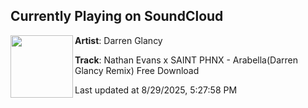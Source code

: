 ## Currently Playing on SoundCloud

[<img align="left" width="100" src="https://i1.sndcdn.com/artworks-gW8n8YyuNYZKyC1A-8pCPkw-t500x500.png">](https://soundcloud.com/darren-glancy-213424437/nathan-evans-x-saint-phnx-arabelladarren-glancy-remix-free-download)

**Artist**: Darren Glancy 

**Track**: Nathan Evans x SAINT PHNX - Arabella(Darren Glancy Remix) Free Download

Last updated at 8/29/2025, 5:27:58 PM
